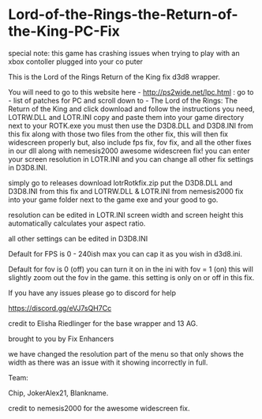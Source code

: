 # Lord-of-the-Rings-the-Return-of-the-King-PC-Fix

special note: this game has crashing issues when trying to play with an xbox contoller plugged into your co
puter

This is the Lord of the Rings Return of the King fix d3d8 wrapper.

You will need to go to this website here - http://ps2wide.net/lpc.html : go to - list of patches for PC and scroll down to - The Lord of the Rings: The Return of the King and click download and follow the instructions you need,
LOTRW.DLL and LOTR.INI copy and paste them into your game directory next to your ROTK.exe you must then use the D3D8.DLL and D3D8.INI from this fix along with those two files from the other fix, this will then fix widescreen properly but, 
also include fps fix, fov fix, and all the other fixes in our dll along with nemesis2000 awesome widescreen fix! you can enter your screen resolution in LOTR.INI and you can change all other fix settings in D3D8.INI.  

simply go to releases download lotrRotkfix.zip put the D3D8.DLL and D3D8.INI from this fix and LOTRW.DLL & LOTR.INI from nemesis2000 fix into your game folder next to the game exe and your good to go. 

resolution can be edited in LOTR.INI screen width and screen height this automatically calculates your aspect ratio.

all other settings can be edited in D3D8.INI

Default for FPS is 0 - 240ish max you can cap it as you wish in d3d8.ini.

Default for fov is 0 (off) you can turn it on in the ini with fov = 1 (on) this will slightly zoom out the fov in the game. this setting is only on or off in this fix.

If you have any issues please go to discord for help 

https://discord.gg/eVJ7sQH7Cc

credit to Elisha Riedlinger for the base wrapper and 13 AG.

brought to you by Fix Enhancers 

we have changed the resolution part of the menu so that only shows the width as there was an issue with it showing incorrectly in full.

Team: 

Chip, JokerAlex21, Blankname.

credit to nemesis2000 for the awesome widescreen fix.
